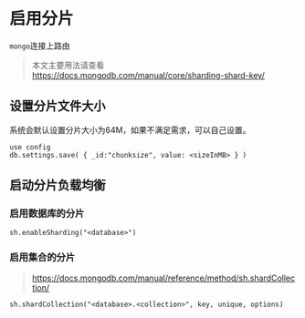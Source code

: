 # 启用分片

`mongo`连接上路由

> 本文主要用法请查看 https://docs.mongodb.com/manual/core/sharding-shard-key/

## 设置分片文件大小

系统会默认设置分片大小为64M，如果不满足需求，可以自己设置。

```
use config
db.settings.save( { _id:"chunksize", value: <sizeInMB> } )
```

## 启动分片负载均衡

### 启用数据库的分片

```
sh.enableSharding("<database>")
```

### 启用集合的分片

> https://docs.mongodb.com/manual/reference/method/sh.shardCollection/

```
sh.shardCollection("<database>.<collection>", key, unique, options)
```








